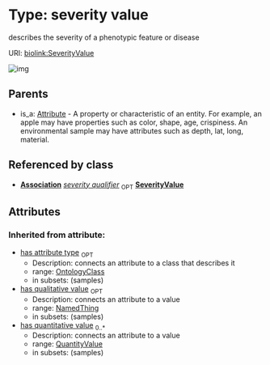 
# Type: severity value


describes the severity of a phenotypic feature or disease

URI: [biolink:SeverityValue](https://w3id.org/biolink/vocab/SeverityValue)


![img](http://yuml.me/diagram/nofunky;dir:TB/class/[EntityToFeatureOrDiseaseQualifiers]-%20severity%20qualifier%200..1>[SeverityValue&#124;id(i):string;name(i):label_type;category(i):iri_type%20%2B],[Attribute]^-[SeverityValue],[QuantityValue],[OntologyClass],[NamedThing],[EntityToFeatureOrDiseaseQualifiers],[Attribute],[Association])

## Parents

 *  is_a: [Attribute](Attribute.md) - A property or characteristic of an entity. For example, an apple may have properties such as color, shape, age, crispiness. An environmental sample may have attributes such as depth, lat, long, material.

## Referenced by class

 *  **[Association](Association.md)** *[severity qualifier](severity_qualifier.md)*  <sub>OPT</sub>  **[SeverityValue](SeverityValue.md)**

## Attributes


### Inherited from attribute:

 * [has attribute type](has_attribute_type.md)  <sub>OPT</sub>
    * Description: connects an attribute to a class that describes it
    * range: [OntologyClass](OntologyClass.md)
    * in subsets: (samples)
 * [has qualitative value](has_qualitative_value.md)  <sub>OPT</sub>
    * Description: connects an attribute to a value
    * range: [NamedThing](NamedThing.md)
    * in subsets: (samples)
 * [has quantitative value](has_quantitative_value.md)  <sub>0..*</sub>
    * Description: connects an attribute to a value
    * range: [QuantityValue](QuantityValue.md)
    * in subsets: (samples)
